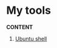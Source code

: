 # My tools

**CONTENT**

1. [Ubuntu shell](https://github.com/GH1995/tools/blob/master/1_install.sh)
